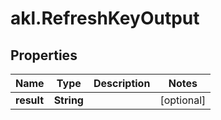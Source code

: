 # akl.RefreshKeyOutput

## Properties

Name | Type | Description | Notes
------------ | ------------- | ------------- | -------------
**result** | **String** |  | [optional] 


